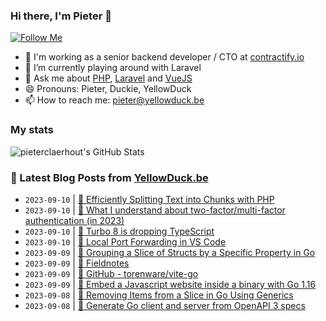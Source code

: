 ### Hi there, I'm Pieter 👋  
[![Follow Me](https://img.shields.io/github/followers/pieterclaerhout?label=Follow&style=social)](https://github.com/pieterclaerhout)

- 🏢 I'm working as a senior backend developer / CTO at [contractify.io](https://contractify.io)
- 🌱 I’m currently playing around with Laravel
- 💬 Ask me about [PHP](https://php.net), [Laravel](http://laravel.com) and [VueJS](https://vuejs.org)
- 😄 Pronouns: Pieter, Duckie, YellowDuck
- 📫 How to reach me: pieter@yellowduck.be

### My stats

![pieterclaerhout's GitHub Stats](https://github-readme-stats.vercel.app/api?username=pieterclaerhout&show_icons=true&count_private=true&line_height=40)

### 📩 Latest Blog Posts from [YellowDuck.be](https://www.yellowduck.be/)
<!-- BLOG-POST-LIST:START -->
- `2023-09-10` | [🐥 Efficiently Splitting Text into Chunks with PHP](https://www.yellowduck.be/posts/efficiently-splitting-text-into-chunks-with-php)  
- `2023-09-10` | [🔗 What I understand about two-factor/multi-factor authentication &lpar;in 2023&rpar;](https://www.yellowduck.be/posts/mfabasicoptionsin2023)  
- `2023-09-10` | [🔗 Turbo 8 is dropping TypeScript](https://www.yellowduck.be/posts/turbo-8-is-dropping-typescript)  
- `2023-09-10` | [🔗 Local Port Forwarding in VS Code](https://www.yellowduck.be/posts/local-port-forwarding-in-vs-code)  
- `2023-09-09` | [🐥 Grouping a Slice of Structs by a Specific Property in Go](https://www.yellowduck.be/posts/grouping-a-slice-of-structs-by-a-specific-property-in-go-with-generics)  
- `2023-09-09` | [🔗 Fieldnotes](https://www.yellowduck.be/posts/golang-fieldnotes)  
- `2023-09-09` | [🔗 GitHub - torenware/vite-go](https://www.yellowduck.be/posts/github-torenware-vite-go-go-module-to-integrate-vue-3-react-and-svelte-projects-with-golang-web-projects-using-vite-2-and-3)  
- `2023-09-09` | [🔗 Embed a Javascript website inside a binary with Go 1.16](https://www.yellowduck.be/posts/embed-a-javascript-website-inside-a-binary-with-go-1-16)  
- `2023-09-08` | [🐥 Removing Items from a Slice in Go Using Generics](https://www.yellowduck.be/posts/removing-items-from-a-slice-in-go-using-generics)  
- `2023-09-08` | [🔗 Generate Go client and server from OpenAPI 3 specs](https://www.yellowduck.be/posts/generate-go-client-and-server-from-openapi-3-specs)  

<!-- BLOG-POST-LIST:END -->
